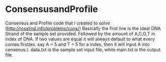 # ConsensusandProfile
Consensus and Profile code that I created to solve (http://rosalind.info/problems/cons/)
Basically the first line is the ideal DNA Strand of the sample set provided. Followed by the amount of A,C,G,T in index of DNA. 
If two values are equal it will always default to what every comes first(ex. say A = 5 and T = 5 for a index, then it will input A into censenus.). data.txt is the sample set input file, while main.txt is the output file.
